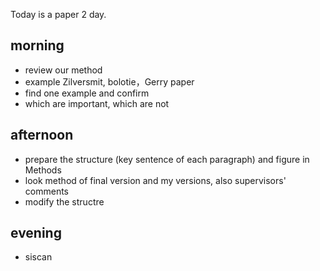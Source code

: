 Today is a paper 2 day. 

## morning 
- review our method
- example Zilversmit, bolotie，Gerry paper 
- find one example and confirm
- which are important, which are not

## afternoon
- prepare the structure (key sentence of each paragraph) and figure in Methods
- look method of final version and my versions, also supervisors' comments
- modify the structre

## evening
- siscan







